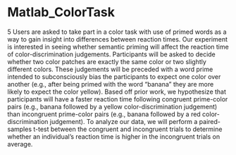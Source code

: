 # Matlab_ColorTask
5 Users are asked to take part in a color task with use of primed words as a way to gain insight into differences between reaction times.
Our experiment is interested in seeing whether semantic priming will affect the reaction time of color-discrimination judgements. Participants will be asked to decide whether two color patches are exactly the same color or two slightly different colors. These judgements will be preceded with a word prime intended to subconsciously bias the participants to expect one color over another (e.g., after being primed with the word “banana” they are more likely to expect the color yellow). Based off prior work, we hypothesize that participants will have a faster reaction time following congruent prime-color pairs (e.g., banana followed by a yellow color-discrimination judgement) than incongruent prime-color pairs (e.g., banana followed by a red color-discrimination judgement). To analyze our data, we will perform a paired-samples t-test between the congruent and incongruent trials to determine whether an individual’s reaction time is higher in the incongruent trials on average.
